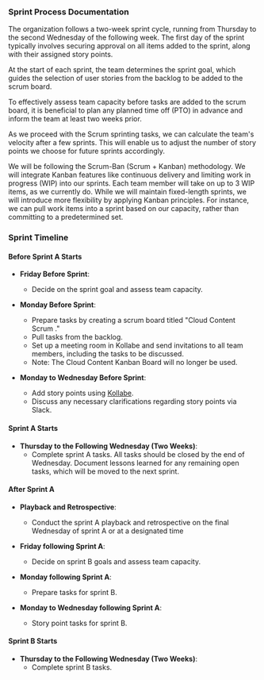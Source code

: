 ### Sprint Process Documentation

The organization follows a two-week sprint cycle, running from Thursday to the second Wednesday of the following week. The first day of the sprint typically involves securing approval on all items added to the sprint, along with their assigned story points.

At the start of each sprint, the team determines the sprint goal, which guides the selection of user stories from the backlog to be added to the scrum board.

To effectively assess team capacity before tasks are added to the scrum board, it is beneficial to plan any planned time off (PTO) in advance and inform the team at least two weeks prior.

As we proceed with the Scrum sprinting tasks, we can calculate the team's velocity after a few sprints. This will enable us to adjust the number of story points we choose for future sprints accordingly.

We will be following the Scrum-Ban (Scrum + Kanban) methodology. We will integrate Kanban features like continuous delivery and limiting work in progress (WIP) into our sprints. Each team member will take on up to 3 WIP items, as we currently do. While we will maintain fixed-length sprints, we will introduce more flexibility by applying Kanban principles. For instance, we can pull work items into a sprint based on our capacity, rather than committing to a predetermined set.


### Sprint Timeline

#### Before Sprint A Starts
- **Friday Before Sprint**: 
  - Decide on the sprint goal and assess team capacity.

- **Monday Before Sprint**: 
  - Prepare tasks by creating a scrum board titled "Cloud Content Scrum <week number>."
  - Pull tasks from the backlog.
  - Set up a meeting room in Kollabe and send invitations to all team members, including the tasks to be discussed.
  - Note: The Cloud Content Kanban Board will no longer be used.

- **Monday to Wednesday Before Sprint**: 
  - Add story points using [Kollabe](../asynchronous_story_pointing.md).
  - Discuss any necessary clarifications regarding story points via Slack.

#### Sprint A Starts
- **Thursday to the Following Wednesday (Two Weeks)**: 
  - Complete sprint A tasks. All tasks should be closed by the end of Wednesday. Document lessons learned for any remaining open tasks, which will be moved to the next sprint.

#### After Sprint A
- **Playback and Retrospective**: 
  - Conduct the sprint A playback and retrospective on the final Wednesday of sprint A or at a designated time

- **Friday following Sprint A**: 
  - Decide on sprint B goals and assess team capacity.

- **Monday following Sprint A**: 
  - Prepare tasks for sprint B.

- **Monday to Wednesday following Sprint A**: 
  - Story point tasks for sprint B.

#### Sprint B Starts
- **Thursday to the Following Wednesday (Two Weeks)**: 
  - Complete sprint B tasks.




